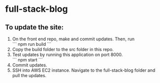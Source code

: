 <h1>full-stack-blog</h1>
<h2>To update the site:</h2>
<ol>
  <li>On the front end repo, make and commit updates. Then, run</li>
```
npm run build
```
  <li>Copy the build folder to the src folder in this repo.</li>
  <li>Test updates by running this application on port 8000.</li>
```
npm start
```
  <li>Commit updates.</li>
  <li>SSH into AWS EC2 instance. Navigate to the full-stack-blog folder and pull the updates.</li>
</ol>
